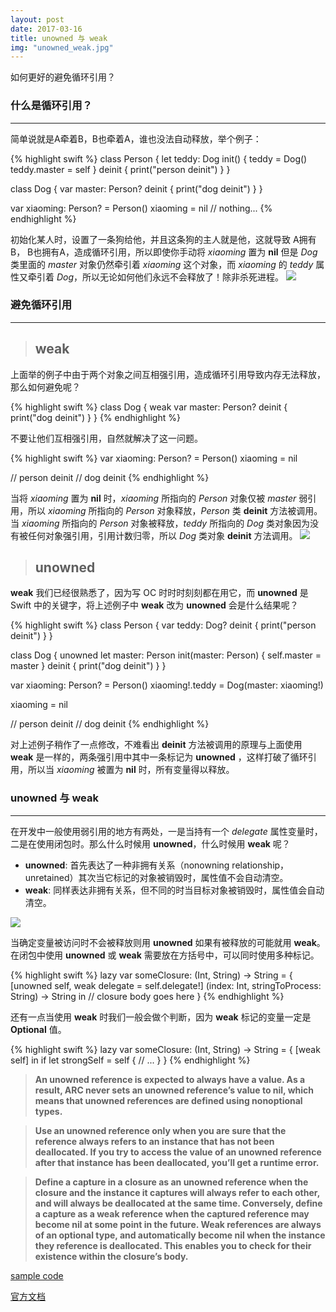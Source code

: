 ```yaml
---
layout: post
date: 2017-03-16
title: unowned 与 weak
img: "unowned_weak.jpg"
---
```


如何更好的避免循环引用？

### 什么是循环引用？
---

简单说就是A牵着B，B也牵着A，谁也没法自动释放，举个例子：

{% highlight swift %}
class Person {
    let teddy: Dog
    init() {
        teddy = Dog()
        teddy.master = self
    }
    deinit {
        print("person deinit")
    }
}

class Dog {
    var master: Person?
    deinit {
        print("dog deinit")
    }
}

var xiaoming: Person? = Person()
xiaoming = nil
// nothing...
{% endhighlight %}

初始化某人时，设置了一条狗给他，并且这条狗的主人就是他，这就导致 A拥有B， B也拥有A，造成循环引用，所以即使你手动将 *xiaoming* 置为 **nil** 但是 *Dog* 类里面的 *master* 对象仍然牵引着 *xiaoming* 这个对象，而 *xiaoming* 的 *teddy* 属性又牵引着 *Dog*，所以无论如何他们永远不会释放了！除非杀死进程。
![](http://ogkg37m8j.bkt.clouddn.com/image/swift/unowned-weak/unowned_vs_weak_01.jpg)

### 避免循环引用
---

> ## weak

上面举的例子中由于两个对象之间互相强引用，造成循环引用导致内存无法释放，那么如何避免呢？

{% highlight swift %}
class Dog {
    weak var master: Person?
    deinit {
        print("dog deinit")
    }
}
{% endhighlight %}

不要让他们互相强引用，自然就解决了这一问题。

{% highlight swift %}
var xiaoming: Person? = Person()
xiaoming = nil

// person deinit
// dog deinit
{% endhighlight %}

当将 *xiaoming* 置为 **nil** 时，*xiaoming* 所指向的 *Person* 对象仅被 *master* 弱引用，所以 *xiaoming* 所指向的 *Person* 对象释放，*Person* 类 **deinit** 方法被调用。当 *xiaoming* 所指向的 *Person* 对象被释放，*teddy* 所指向的 *Dog* 类对象因为没有被任何对象强引用，引用计数归零，所以 *Dog* 类对象 **deinit** 方法调用。
![](http://ogkg37m8j.bkt.clouddn.com/image/swift/unowned-weak/unowned_vc_weak_02.jpg)

> ## unowned

**weak** 我们已经很熟悉了，因为写 OC 时时时刻刻都在用它，而 **unowned** 是 Swift 中的关键字，将上述例子中 **weak** 改为 **unowned** 会是什么结果呢？

{% highlight swift %}
class Person {
    var teddy: Dog?
    deinit {
        print("person deinit")
    }
}

class Dog {
    unowned let master: Person
    init(master: Person) {
        self.master = master
    }
    deinit {
        print("dog deinit")
    }
}

var xiaoming: Person? = Person()
xiaoming!.teddy = Dog(master: xiaoming!)

xiaoming = nil

// person deinit
// dog deinit
{% endhighlight %}

对上述例子稍作了一点修改，不难看出 **deinit** 方法被调用的原理与上面使用 **weak** 是一样的，两条强引用中其中一条标记为 **unowned** ，这样打破了循环引用，所以当 *xiaoming* 被置为 **nil** 时，所有变量得以释放。

### unowned 与 weak
---

在开发中一般使用弱引用的地方有两处，一是当持有一个 *delegate* 属性变量时，二是在使用闭包时。那么什么时候用 **unowned**，什么时候用 **weak** 呢？

* **unowned**: 首先表达了一种非拥有关系（nonowning relationship， unretained）其次当它标记的对象被销毁时，属性值不会自动清空。
* **weak**: 同样表达非拥有关系，但不同的时当目标对象被销毁时，属性值会自动清空。

![](http://ogkg37m8j.bkt.clouddn.com/image/swift/unowned-weak/unowned_vs_weak_03.jpg)


当确定变量被访问时不会被释放则用 **unowned** 如果有被释放的可能就用 **weak**。在闭包中使用 **unowned** 或 **weak** 需要放在方括号中，可以同时使用多种标记。

{% highlight swift %}
lazy var someClosure: (Int, String) -> String = {
    [unowned self, weak delegate = self.delegate!] (index: Int, stringToProcess: String) -> String in
    // closure body goes here
}
{% endhighlight %}

还有一点当使用 **weak** 时我们一般会做个判断，因为 **weak** 标记的变量一定是 **Optional** 值。

{% highlight swift %}
lazy var someClosure: (Int, String) -> String = {
    [weak self] in
    if let strongSelf = self {
      // ...
    }
}
{% endhighlight %}


> **An unowned reference is expected to always have a value. As a result, ARC never sets an unowned reference’s value to nil, which means that unowned references are defined using nonoptional types.**


> **Use an unowned reference only when you are sure that the reference always refers to an instance that has not been deallocated.
If you try to access the value of an unowned reference after that instance has been deallocated, you’ll get a runtime error.**

> **Define a capture in a closure as an unowned reference when the closure and the instance it captures will always refer to each other, and will always be deallocated at the same time.
Conversely, define a capture as a weak reference when the captured reference may become nil at some point in the future. Weak references are always of an optional type, and automatically become nil when the instance they reference is deallocated. This enables you to check for their existence within the closure’s body.**

[sample code](https://github.com/redtwowolf/redtwowolf.github.io/tree/master/_code/Swift/)

[官方文档](https://developer.apple.com/library/content/documentation/Swift/Conceptual/Swift_Programming_Language/AutomaticReferenceCounting.html)
